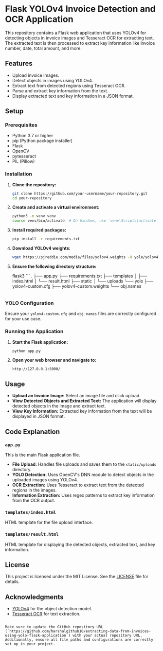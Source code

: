# Flask YOLOv4 Invoice Detection and OCR Application

This repository contains a Flask web application that uses YOLOv4 for detecting objects in invoice images and Tesseract OCR for extracting text. The extracted text is then processed to extract key information like invoice number, date, total amount, and more.

## Features

- Upload invoice images.
- Detect objects in images using YOLOv4.
- Extract text from detected regions using Tesseract OCR.
- Parse and extract key information from the text.
- Display extracted text and key information in a JSON format.

## Setup

### Prerequisites

- Python 3.7 or higher
- pip (Python package installer)
- Flask
- OpenCV
- pytesseract
- PIL (Pillow)

### Installation

1. **Clone the repository:**

   ```sh
   git clone https://github.com/your-username/your-repository.git
   cd your-repository
   ```

2. **Create and activate a virtual environment:**

   ```sh
   python3 -m venv venv
   source venv/bin/activate  # On Windows, use `venv\Scripts\activate`
   ```

3. **Install required packages:**

   ```sh
   pip install -r requirements.txt
   ```

4. **Download YOLOv4 weights:**

   ```sh
   wget https://pjreddie.com/media/files/yolov4.weights -O yolo/yolov4-custom.weights
   ```

5. **Ensure the following directory structure:**

   flask3 ```
   .
   ├── app.py
   ├── requirements.txt
   ├── templates
   │   ├── index.html
   │   └── result.html
   ├── static
   │   └── uploads
   └── yolo
       ├── yolov4-custom.cfg
       ├── yolov4-custom.weights
       └── obj.names
   ```

### YOLO Configuration

Ensure your `yolov4-custom.cfg` and `obj.names` files are correctly configured for your use case.

### Running the Application

1. **Start the Flask application:**

   ```sh
   python app.py
   ```

2. **Open your web browser and navigate to:**

   ```
   http://127.0.0.1:5000/
   ```

## Usage

- **Upload an Invoice Image:** Select an image file and click upload.
- **View Detected Objects and Extracted Text:** The application will display detected objects in the image and extract text.
- **View Key Information:** Extracted key information from the text will be displayed in JSON format.

## Code Explanation

### `app.py`

This is the main Flask application file.

- **File Upload:** Handles file uploads and saves them to the `static/uploads` directory.
- **YOLO Detection:** Uses OpenCV's DNN module to detect objects in the uploaded images using YOLOv4.
- **OCR Extraction:** Uses Tesseract to extract text from the detected regions in the images.
- **Information Extraction:** Uses regex patterns to extract key information from the OCR output.

### `templates/index.html`

HTML template for the file upload interface.

### `templates/result.html`

HTML template for displaying the detected objects, extracted text, and key information.

## License

This project is licensed under the MIT License. See the [LICENSE](LICENSE) file for details.

## Acknowledgments

- [YOLOv4](https://github.com/AlexeyAB/darknet) for the object detection model.
- [Tesseract OCR](https://github.com/tesseract-ocr/tesseract) for text extraction.

```

Make sure to update the GitHub repository URL (`https://github.com/harshalgithub10/extracting-data-from-invoices-using-yolo-flask-application`) with your actual repository URL. Additionally, ensure all file paths and configurations are correctly set up in your project.
